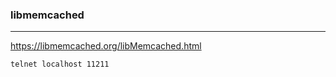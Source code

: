 ### libmemcached
---
https://libmemcached.org/libMemcached.html

```sh
telnet localhost 11211
```

```
```

```
```

